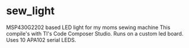 # sew_light
MSP430G2202 based LED light for my moms sewing machine
This compile's with TI's Code Composer Studio.
Runs on a custom led board. Uses 10 APA102 serial LEDS.
